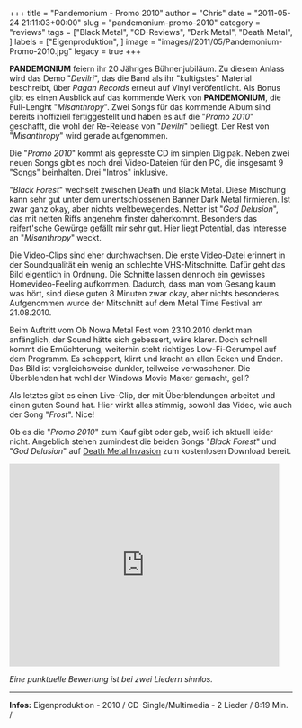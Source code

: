 +++
title = "Pandemonium - Promo 2010"
author = "Chris"
date = "2011-05-24 21:11:03+00:00"
slug = "pandemonium-promo-2010"
category = "reviews"
tags = ["Black Metal", "CD-Reviews", "Dark Metal", "Death Metal", ]
labels = ["Eigenproduktion", ]
image = "images//2011/05/Pandemonium-Promo-2010.jpg"
legacy = true
+++

**PANDEMONIUM** feiern ihr 20 Jähriges Bühnenjubiläum. Zu diesem Anlass wird das Demo "_Devilri_", das die Band als ihr "kultigstes" Material beschreibt, über _Pagan Records_ erneut auf Vinyl veröfentlicht. Als Bonus gibt es einen Ausblick auf das kommende Werk von **PANDEMONIUM**, die Full-Lenght "_Misanthropy_". Zwei Songs für das kommende Album sind bereits inoffiziell fertiggestellt und haben es auf die "_Promo 2010_" geschafft, die wohl der Re-Release von "_Devilri_" beiliegt. Der Rest von "_Misanthropy_" wird gerade aufgenommen.

Die "_Promo 2010_" kommt als gepresste CD im simplen Digipak. Neben zwei neuen Songs gibt es noch drei Video-Dateien für den PC, die insgesamt 9 "Songs" beinhalten. Drei "Intros" inklusive.

"_Black Forest_" wechselt zwischen Death und Black Metal. Diese Mischung kann sehr gut unter dem unentschlossenen Banner Dark Metal firmieren. Ist zwar ganz okay, aber nichts weltbewegendes. Netter ist "_God Delusion_", das mit netten Riffs angenehm finster daherkommt. Besonders das reifert'sche Gewürge gefällt mir sehr gut. Hier liegt Potential, das Interesse an "_Misanthropy_" weckt.

Die Video-Clips sind eher durchwachsen. Die erste Video-Datei erinnert in der Soundqualität ein wenig an schlechte VHS-Mitschnitte. Dafür geht das Bild eigentlich in Ordnung. Die Schnitte lassen dennoch ein gewisses Homevideo-Feeling aufkommen. Dadurch, dass man vom Gesang kaum was hört, sind diese guten 8 Minuten zwar okay, aber nichts besonderes.
Aufgenommen wurde der Mitschnitt auf dem Metal Time Festival am 21.08.2010.

Beim Auftritt vom Ob Nowa Metal Fest vom 23.10.2010 denkt man anfänglich, der Sound hätte sich gebessert, wäre klarer. Doch schnell kommt die Ernüchterung, weiterhin steht richtiges Low-Fi-Gerumpel auf dem Programm. Es scheppert, klirrt und kracht an allen Ecken und Enden. Das Bild ist vergleichsweise dunkler, teilweise verwaschener. Die Überblenden hat wohl der Windows Movie Maker gemacht, gell?

Als letztes gibt es einen Live-Clip, der mit Überblendungen arbeitet und einen guten Sound hat. Hier wirkt alles stimmig, sowohl das Video, wie auch der Song "_Frost_". Nice!

Ob es die "_Promo 2010_" zum Kauf gibt oder gab, weiß ich aktuell leider nicht. Angeblich stehen zumindest die beiden Songs "_Black Forest_" und "_God Delusion_" auf <a href="http://deathmetalinvasion.blogspot.com/2011/04/pandemonium-promo-2010.html">Death Metal Invasion</a> zum kostenlosen Download bereit.

<iframe allowfullscreen="" frameborder="0" height="360" src="http://www.youtube.com/embed/6eXfbMj7Zvc" width="480"></iframe>

_Eine punktuelle Bewertung ist bei zwei Liedern sinnlos._



---
**Infos:**
Eigenproduktion - 2010 / 
CD-Single/Multimedia - 2 Lieder / 8:19 Min. / 
